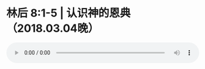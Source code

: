 # 林后 8:1-5 | 认识神的恩典 （2018.03.04晚）

<audio style="width: 100%;" preload="false" controls controlslist="nodownload"><source src="//cdn.wechat.edu.pl/audio/mp3/old/23043.mp3" type="audio/mpeg">Your browser does not support the audio element.</audio>


